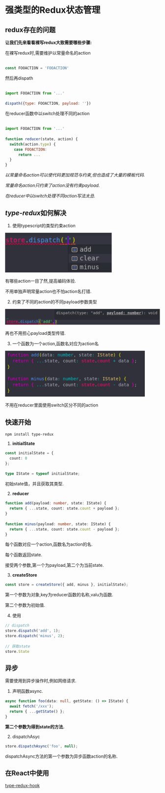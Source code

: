 # 强类型的Redux状态管理

## redux存在的问题

**让我们先来看看裸写redux大致需要哪些步骤:**

在裸写redux时,需要维护以常量命名的action

``` js

const FOOACTION = 'FOOACTION'

```

然后再dispath

``` js

import FOOACTION from '...'

dispath({type: FOOACTION, payload: ''})

```

在reducer函数中以switch处理不同的action

``` js

import FOOACTION from '...'

function reducer(state, action) {
  switch(action.type) {
    case FOOACTION:
      return ...
  }
}

```

*以常量命名action可以使代码更加规范与约束,但也造成了大量的模板代码.*

*常量命名action只约束了action没有约束payload.*

*在reducer中以switch处理不同action写法太丑.*

## *type-redux*如何解决

1. 使用typescript的类型约束action

![](./doc/act.png)

有哪些action一目了然,提高编码体验.

不用单独声明常量action也不怕action名打错.

2. 约束了不同的action的不同payload参数类型

![](./doc/payload.png)

再也不用担心payload类型传错.

3. 一个函数为一个action,函数名对应为action名

![](./doc/reducer.png)

不用在reducer里面使用switch区分不同的action

## 快速开始

```
npm install type-redux
```

1. **initialState**

``` ts
const initialState = {
  count: 0
};

type IState = typeof initialState;
```

初始state值，并且获取其类型.

2. **reducer**

``` ts
function add(payload: number, state: IState) {
  return { ...state, count: state.count + payload };
}

function minus(payload: number, state: IState) {
  return { ...state, count: state.count - payload };
}

```

每个函数对应一个action,函数名为action的名.

每个函数返回state.

接受两个参数,第一个为payload,第二个为当前state.

3. **createStore**

``` js
const store = createStore({ add, minus }, initialState);
```

第一个参数为对象,key为reducer函数的名称,valu为函数.

第二个参数为初始值.

4. 使用

``` ts
// dispatch
store.dispatch('add', 1);
store.dispatch('minus', 2);

// 获取state
store.State
```

## 异步

需要使用到异步操作时,例如网络请求.

1. 声明函数async.

``` ts
async function foo(data: null, getState: () => IState) {
  await fetch('/xxx');
  return { ...getState() };
}
```

**第二个参数为得到state的方法.**

2. dispatchAsyc

``` ts
store.dispatchAsync('foo', null);
```

dispatchAsync方法的第一个参数为异步函数action的名称.

## 在React中使用

[type-redux-hook](https://github.com/whj1995/type-redux-hook)